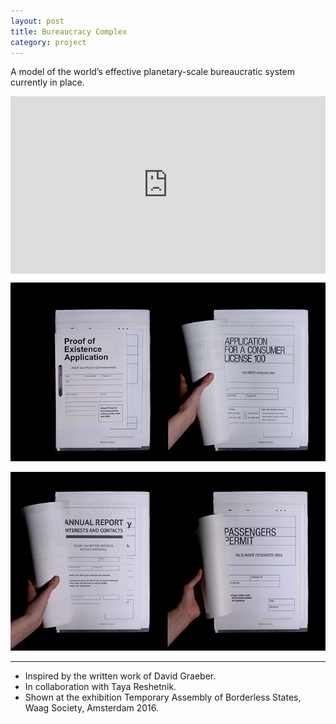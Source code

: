 ```yaml
---
layout: post
title: Bureaucracy Complex
category: project
---
```


A model of the world’s effective planetary-scale bureaucratic system currently in place.

<div style="padding:56.25% 0 0 0;position:relative;"><iframe src="https://player.vimeo.com/video/201737657?h=44044dbf5c&amp;badge=0&amp;autopause=0&amp;player_id=0&amp;app_id=58479" frameborder="0" allow="autoplay; fullscreen; picture-in-picture" allowfullscreen style="position:absolute;top:0;left:0;width:100%;height:100%;" title="BUREAUCRACY COMPLEX"></iframe></div><script src="https://player.vimeo.com/api/player.js"></script>

![](/assets/media/bureaucracy_complex_publication_01.png)

![](/assets/media/bureaucracy_complex_publication_02.png)

---

<ul class=credits>
  <li>Inspired by the written work of David Graeber.</li>
  <li>In collaboration with Taya Reshetnik.</li>
  <li>Shown at the exhibition Temporary Assembly of Borderless States, Waag Society, Amsterdam 2016.</li>
</ul>
